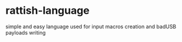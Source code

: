 # rattish-language
simple and easy language used for input macros creation and badUSB payloads writing
